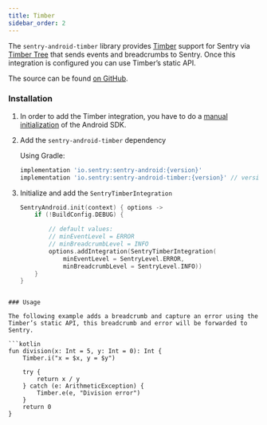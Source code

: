 ```yaml
---
title: Timber
sidebar_order: 2
---
```


The `sentry-android-timber` library provides [Timber](https://github.com/JakeWharton/timber) support for Sentry via [Timber Tree](https://github.com/JakeWharton/timber/blob/10f0adce3921ad2929ddf2f3b7fecda2cf3148a5/timber/src/main/java/timber/log/Timber.kt#L20) that sends events and breadcrumbs to Sentry. Once this integration is configured you can use Timber’s static API.

The source can be found [on GitHub](https://github.com/getsentry/sentry-android/tree/master/sentry-android-timber/src/main/java/io/sentry/android/timber).

### Installation

1. In order to add the Timber integration, you have to do a [manual initialization](https://docs.sentry.io/platforms/android/#manual-initialization) of the Android SDK.

2. Add the `sentry-android-timber` dependency

	Using Gradle:
	
	```groovy
	implementation 'io.sentry:sentry-android:{version}'
	implementation 'io.sentry:sentry-android-timber:{version}' // version >= 2.2.0
	```

3. Initialize and add the `SentryTimberIntegration`

	```kotlin
	SentryAndroid.init(context) { options ->
	    if (!BuildConfig.DEBUG) {
	
	        // default values:
	        // minEventLevel = ERROR
	        // minBreadcrumbLevel = INFO
	        options.addIntegration(SentryTimberIntegration(
	            minEventLevel = SentryLevel.ERROR,
	            minBreadcrumbLevel = SentryLevel.INFO))
	    }
	}
```

### Usage

The following example adds a breadcrumb and capture an error using the Timber’s static API, this breadcrumb and error will be forwarded to Sentry.

```kotlin
fun division(x: Int = 5, y: Int = 0): Int {
    Timber.i("x = $x, y = $y")

    try {
        return x / y
    } catch (e: ArithmeticException) {
        Timber.e(e, "Division error")
    }
    return 0
}
```